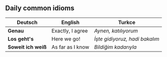 ## Daily common idioms

Deutsch | English | Turkce
--- | --- | ---
**Genau** | Exactly, I agree | _Aynen, katılıyorum_
**Los geht's** | Here we go! | _İşte gidiyoruz, hadi bakalım_
**Soweit ich weiß** | As far as I know | _Bildiğim kadarıyla_
